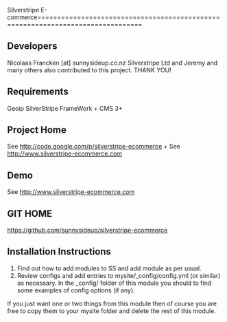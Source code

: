 Silverstripe E-commerce================================================================================


Developers
-----------------------------------------------
Nicolaas Francken [at] sunnysideup.co.nz
Silverstripe Ltd and Jeremy and many others
also contributed to this project. THANK YOU!


Requirements
-----------------------------------------------
Geoip
SilverStripe FrameWork + CMS 3+

Project Home
-----------------------------------------------
See http://code.google.com/p/silverstripe-ecommerce
+
See http://www.silverstripe-ecommerce.com

Demo
-----------------------------------------------
See http://www.silverstripe-ecommerce.com


GIT HOME
-----------------------------------------------
https://github.com/sunnysideup/silverstripe-ecommerce


Installation Instructions
-----------------------------------------------
1. Find out how to add modules to SS and add module as per usual.
2. Review configs and add entries to mysite/_config/config.yml
(or similar) as necessary.
In the _config/ folder of this module
you should to find some examples of config options (if any).

If you just want one or two things from this module
then of course you are free to copy them to your
mysite folder and delete the rest of this module.



